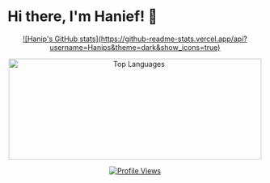 # Hi there, I'm Hanief! 👋
<a href="https://github.com/anuraghazra/github-readme-stats">
    <p align="center">
        ![Hanip's GitHub stats](https://github-readme-stats.vercel.app/api?username=Hanips&theme=dark&show_icons=true)
    </p>    
</a>

<a href="https://github.com/anuraghazra/github-readme-stats">
    <p align="center">
      <img src="https://github-readme-stats.vercel.app/api/top-langs?username=Hanips&show_icons=true&locale=en&layout=compact&theme=tokyonight" height="200" width="500" alt="Top Languages">
    </p>
</a>

<a href="https://komarev.com/ghpvc">
    <p align="center">
      <img src="https://komarev.com/ghpvc/?username=Hanips&label=Profile%20views&color=0e75b6&style=flat" alt="Profile Views">
    </p>
</a>

<!--
**Hanips/Hanips** is a ✨ _special_ ✨ repository because its `README.md` (this file) appears on your GitHub profile.

Here are some ideas to get you started:

- 🔭 I’m currently working on ...
- 😄 Pronouns: ...
- ⚡ Fun fact: ...
- 💬 Ask me about anything

-->
